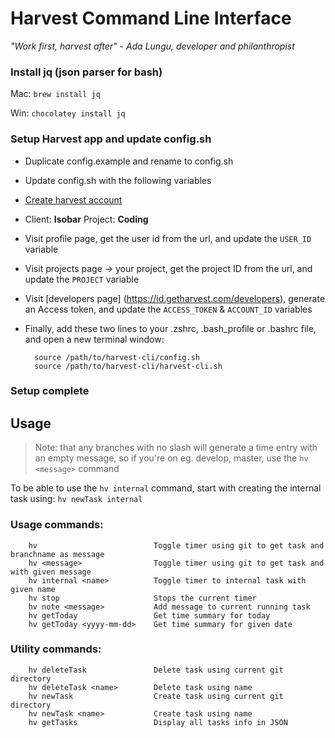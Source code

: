 # Harvest Command Line Interface
*"Work first, harvest after" - Ada Lungu, developer and philanthropist*

### Install jq (json parser for bash)
Mac: `brew install jq`

Win: `chocolatey install jq`

### Setup Harvest app and update config.sh
- Duplicate config.example and rename to config.sh
- Update config.sh with the following variables
- [Create harvest account](https://www.getharvest.com/signup)
- Client: **Isobar** Project: **Coding**
- Visit profile page, get the user id from the url, and update the ```USER_ID``` variable
- Visit projects page -> your project, get the project ID from the url, and update the ``PROJECT`` variable
- Visit [developers page] (https://id.getharvest.com/developers), generate an Access token, and update the ```ACCESS_TOKEN``` & ``` ACCOUNT_ID ``` variables
- Finally, add these two lines to your .zshrc, .bash_profile or .bashrc file, and open a new terminal window:

        source /path/to/harvest-cli/config.sh
        source /path/to/harvest-cli/harvest-cli.sh

### Setup complete

## Usage
>Note: that any branches with no slash will generate a time entry with an empty message, so if you're on eg. develop, master, use the `hv <message>` command

To be able to use the `hv internal` command, start with creating the internal task using:
`hv newTask internal`


### Usage commands:

        hv                          Toggle timer using git to get task and branchname as message
        hv <message>                Toggle timer using git to get task and with given message
        hv internal <name>          Toggle timer to internal task with given name
        hv stop                     Stops the current timer
        hv note <message>           Add message to current running task
        hv getToday                 Get time summary for today
        hv getToday <yyyy-mm-dd>    Get time summary for given date

### Utility commands:

        hv deleteTask               Delete task using current git directory
        hv deleteTask <name>        Delete task using name
        hv newTask                  Create task using current git directory
        hv newTask <name>           Create task using name
        hv getTasks                 Display all tasks info in JSON